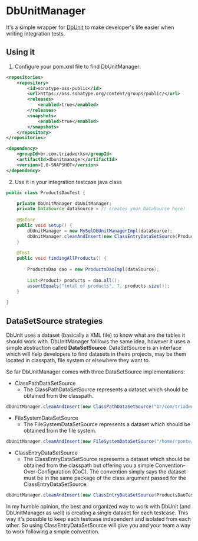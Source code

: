 DbUnitManager
=============

It's a simple wrapper for [DbUnit](http://www.dbunit.org/) to make developer's life easier when writing integration tests.

Using it
--------

1. Configure your pom.xml file to find DbUnitManager:

```xml
<repositories>
	<repository>
    	<id>sonatype-oss-public</id>
        <url>https://oss.sonatype.org/content/groups/public/</url>
    	<releases>
    		<enabled>true</enabled>
    	</releases>
    	<snapshots>
    		<enabled>true</enabled>
		</snapshots>
	</repository>		
</repositories>  

<dependency>
	<groupId>br.com.triadworks</groupId>
  	<artifactId>dbunitmanager</artifactId>
  	<version>1.0-SNAPSHOT</version>
</dependency>
```
2. Use it in your integration testcase java class

```java
public class ProductsDaoTest {

	private DbUnitManager dbUnitManager;
	private DataSource dataSource = // creates your DataSource here!
	
	@Before
	public void setup() {
		dbUnitManager = new MySqlDbUnitManagerImpl(dataSource);
		dbUnitManager.cleanAndInsert(new ClassEntryDataSetSource(ProductsDaoTest.class));
	}
	
	@Test
	public void findingAllProducts() {
		
		ProductsDao dao = new ProductsDaoImpl(dataSource);
		
		List<Product> products = dao.all();
		assertEquals("total of products", 7, products.size());
	}
	
}
```

DataSetSource strategies
------------------------

DbUnit uses a dataset (basically a XML file) to know what are the tables it should work with. DbUnitManager folllows the same idea, however it uses a simple abstraction called **DataSetSource**. DataSetSource is an interface which will help developers to find datasets in theirs projects, may be them located in classpath, file system or elsewhere they want to.

So far DbUnitManager comes with three DataSetSource implementations:

* ClassPathDataSetSource
	- The ClassPathDataSetSource represents a dataset which should be obtained from the classpath.

```java
dbUnitManager.cleanAndInsert(new ClassPathDataSetSource("br/com/triadworks/xmls/Products.xml"));
```

* FileSystemDataSetSource
	- The FileSystemDataSetSource represents a dataset which should be obtained from the file system.

```java
dbUnitManager.cleanAndInsert(new FileSystemDataSetSource("/home/rponte/Products.xml"));
```

* ClassEntryDataSetSource
	- The ClassEntryDataSetSource represents a dataset which should be obtained from the classpath but offering you a simple Convention-Over-Configuration (CoC). The convention simply says the dataset must be in the same package of the class argument passed for the ClassEntryDataSetSource.

```java
dbUnitManager.cleanAndInsert(new ClassEntryDataSetSource(ProductsDaoTest.class));
```

In my humble opinion, the best and organized way to work with DbUnit (and DbUnitManager as well) is creating a single dataset for each testcase. This way it's possible to keep each testcase independent and isolated from each other. So using ClassEntryDataSetSource will give you and your team a way to work following a simple convention.





